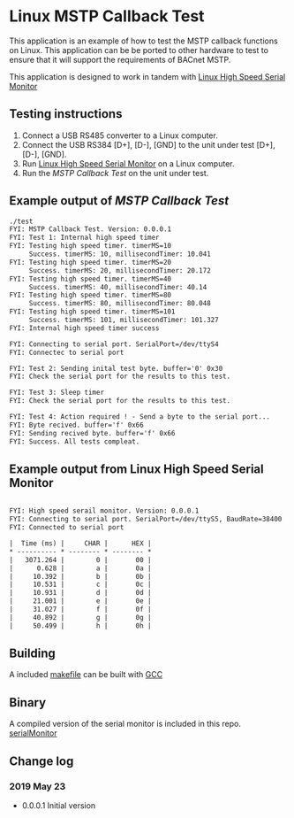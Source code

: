# Linux MSTP Callback Test

This application is an example of how to test the MSTP callback functions on Linux. This application can be be ported to other hardware to test to ensure that it will support the requirements of BACnet MSTP.

This application is designed to work in tandem with [Linux High Speed Serial Monitor](https://github.com/chipkin/Linux-HighSpeedSerialMonitor)

## Testing instructions

1. Connect a USB RS485 converter to a Linux computer.
2. Connect the USB RS384 [D+], [D-], [GND] to the unit under test [D+], [D-], [GND].
3. Run [Linux High Speed Serial Monitor](https://github.com/chipkin/Linux-HighSpeedSerialMonitor) on a Linux computer.
4. Run the *MSTP Callback Test* on the unit under test.

## Example output of *MSTP Callback Test*

```txt
./test
FYI: MSTP Callback Test. Version: 0.0.0.1
FYI: Test 1: Internal high speed timer
FYI: Testing high speed timer. timerMS=10
     Success. timerMS: 10, millisecondTimer: 10.041
FYI: Testing high speed timer. timerMS=20
     Success. timerMS: 20, millisecondTimer: 20.172
FYI: Testing high speed timer. timerMS=40
     Success. timerMS: 40, millisecondTimer: 40.14
FYI: Testing high speed timer. timerMS=80
     Success. timerMS: 80, millisecondTimer: 80.048
FYI: Testing high speed timer. timerMS=101
     Success. timerMS: 101, millisecondTimer: 101.327
FYI: Internal high speed timer success

FYI: Connecting to serial port. SerialPort=/dev/ttyS4
FYI: Connectec to serial port

FYI: Test 2: Sending inital test byte. buffer='0' 0x30
FYI: Check the serial port for the results to this test.

FYI: Test 3: Sleep timer
FYI: Check the serial port for the results to this test.

FYI: Test 4: Action required ! - Send a byte to the serial port...
FYI: Byte recived. buffer='f' 0x66
FYI: Sending recived byte. buffer='f' 0x66
FYI: Success. All tests compleat.

```

## Example output from Linux High Speed Serial Monitor

```txt

FYI: High speed serail monitor. Version: 0.0.0.1
FYI: Connecting to serial port. SerialPort=/dev/ttyS5, BaudRate=38400
FYI: Connected to serial port

|  Time (ms) |     CHAR |      HEX |
* ---------- * -------- * -------- *
|   3071.264 |        0 |       00 |
|      0.628 |        a |       0a |
|     10.392 |        b |       0b |
|     10.531 |        c |       0c |
|     10.931 |        d |       0d |
|     21.001 |        e |       0e |
|     31.027 |        f |       0f |
|     40.892 |        g |       0g |
|     50.499 |        h |       0h |

```

## Building

A included [makefile](https://github.com/chipkin/Linux-MSTPCallbackTest/blob/master/makefile) can be built with [GCC](https://gcc.gnu.org/)

## Binary

A compiled version of the serial monitor is included in this repo. [serialMonitor](https://github.com/chipkinLinux-MSTPCallbackTest/blob/master/mstpCallbackTest)

## Change log

### 2019 May 23

- 0.0.0.1 Initial version